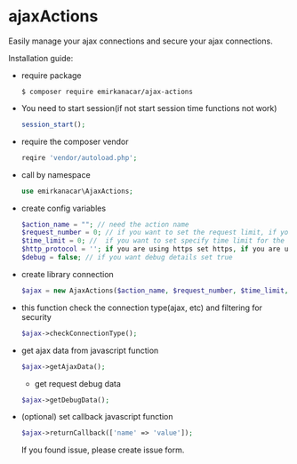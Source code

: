 # ajaxActions
Easily manage your ajax connections and secure your ajax connections.

Installation guide:

  * require package
    ```
    $ composer require emirkanacar/ajax-actions
    ```

  * You need to start session(if not start session time functions not work)
    ```php
    session_start();
    ```
  * require the composer vendor
    ```php
    reqire 'vendor/autoload.php';
    ```
  * call by namespace
    ```php
    use emirkanacar\AjaxActions;
    ```
  * create config variables
    ```php
    $action_name = ""; // need the action name
    $request_number = 0; // if you want to set the request limit, if you do not want request limitation type 0
    $time_limit = 0; //  if you want to set specify time limit for the request set limit, if you want not limit set 0
    $http_protocol = ''; if you are using https set https, if you are using http set http
    $debug = false; // if you want debug details set true
    ```
  * create library connection
    ```php
    $ajax = new AjaxActions($action_name, $request_number, $time_limit, $http_protocol, $debug);
    ```
  * this function check the connection type(ajax, etc) and filtering for security
    ```php
    $ajax->checkConnectionType();
    ```
  * get ajax data from javascript function
    ```php
    $ajax->getAjaxData();
    ```
    * get request debug data
    ```php
    $ajax->getDebugData();
    ```
  * (optional) set callback javascript function
    ```php
    $ajax->returnCallback(['name' => 'value']);
    ```
    
    If you found issue, please create issue form.
    
